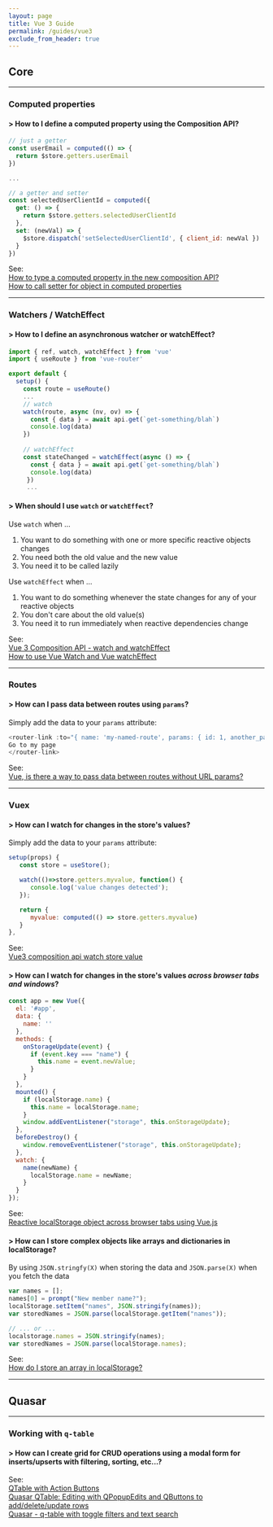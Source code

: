 ```yaml
---
layout: page
title: Vue 3 Guide
permalink: /guides/vue3
exclude_from_header: true
---
```


## Core
- - -
### Computed properties
#### **> How to I define a computed property using the Composition API?**
```javascript
// just a getter
const userEmail = computed(() => {
  return $store.getters.userEmail
})

...

// a getter and setter
const selectedUserClientId = computed({
  get: () => {
    return $store.getters.selectedUserClientId
  },
  set: (newVal) => {
    $store.dispatch('setSelectedUserClientId', { client_id: newVal })
  }
})
```
See: \
[How to type a computed property in the new composition API?](https://stackoverflow.com/a/64281689) \
[How to call setter for object in computed properties](https://forum.vuejs.org/t/how-to-call-setter-for-object-in-computed-properties/29177) 

---

### Watchers / WatchEffect
#### **> How to I define an asynchronous watcher or watchEffect?**
```javascript
import { ref, watch, watchEffect } from 'vue'
import { useRoute } from 'vue-router'

export default {
  setup() {
    const route = useRoute()
    ...
    // watch
    watch(route, async (nv, ov) => {
      const { data } = await api.get(`get-something/blah`)
      console.log(data)
    })
    
    // watchEffect
    const stateChanged = watchEffect(async () => {
      const { data } = await api.get(`get-something/blah`)
      console.log(data)
     })
     ...
```
#### **> When should I use `watch` or `watchEffect`?**

Use `watch` when ...
1. You want to do something with one or more specific reactive objects changes
2. You need both the old value and the new value
3. You need it to be called lazily

Use `watchEffect` when ...
1. You want to do something whenever the state changes for any of your reactive objects
2. You don't care about the old value(s)
3. You need it to run immediately when reactive dependencies change

See: \
[Vue 3 Composition API - watch and watchEffect](https://www.thisdot.co/blog/vue-3-composition-api-watch-and-watcheffect) \
[How to use Vue Watch and Vue watchEffect](https://learnvue.co/2019/12/a-simple-vue-watcher-tutorial-for-beginners/)

- - -

### Routes

#### **> How can I pass data between routes using `params`?**

Simply add the data to your `params` attribute:
```javascript
<router-link :to="{ name: 'my-named-route', params: { id: 1, another_param: 'something else' } }">
Go to my page
</router-link>
```
See: \
[Vue, is there a way to pass data between routes without URL params?](https://stackoverflow.com/questions/50998305/vue-is-there-a-way-to-pass-data-between-routes-without-url-params)

- - -

### Vuex

#### **> How can I watch for changes in the store's values?**

Simply add the data to your `params` attribute:
```javascript
setup(props) {
   const store = useStore();

   watch(()=>store.getters.myvalue, function() {
      console.log('value changes detected');
   });

   return {
      myvalue: computed(() => store.getters.myvalue)
   }
},
```
See: \
[Vue3 composition api watch store value](https://stackoverflow.com/a/67776890) 

#### **> How can I watch for changes in the store's values *across browser tabs and windows*?**
```javascript
const app = new Vue({
  el: '#app',
  data: {
    name: ''
  },
  methods: {
    onStorageUpdate(event) {
      if (event.key === "name") {
        this.name = event.newValue;
      }
    }
  },
  mounted() {
    if (localStorage.name) {
      this.name = localStorage.name;
    }
    window.addEventListener("storage", this.onStorageUpdate);
  },
  beforeDestroy() {
    window.removeEventListener("storage", this.onStorageUpdate);
  },
  watch: {
    name(newName) {
      localStorage.name = newName;
    }
  }
});
```
See: \
[Reactive localStorage object across browser tabs using Vue.js](https://stackoverflow.com/a/52782774) 

#### **> How can I store complex objects like arrays and dictionaries in localStorage?**
By using `JSON.stringfy(X)` when storing the data and `JSON.parse(X)` when you fetch the data
```javascript
var names = [];
names[0] = prompt("New member name?");
localStorage.setItem("names", JSON.stringify(names));
var storedNames = JSON.parse(localStorage.getItem("names"));

// ... or ...
localstorage.names = JSON.stringify(names);
var storedNames = JSON.parse(localStorage.names);
```
See: \
[How do I store an array in localStorage? ](https://stackoverflow.com/questions/3357553/how-do-i-store-an-array-in-localstorage) 

- - -

## Quasar
- - -
### Working with `q-table`
#### **> How can I create grid for CRUD operations using a modal form for inserts/upserts with filtering, sorting, etc...?**

See: \
[QTable with Action Buttons](https://codepen.io/metalsadman/pen/ZgKexK?editors=1010) \
[Quasar QTable: Editing with QPopupEdits and QButtons to add/delete/update rows](https://codepen.io/mickey58/pen/eYYVqWv?editors=1010) \
[Quasar - q-table with toggle filters and text search](https://codepen.io/b0otable/pen/PozWLYR) 

